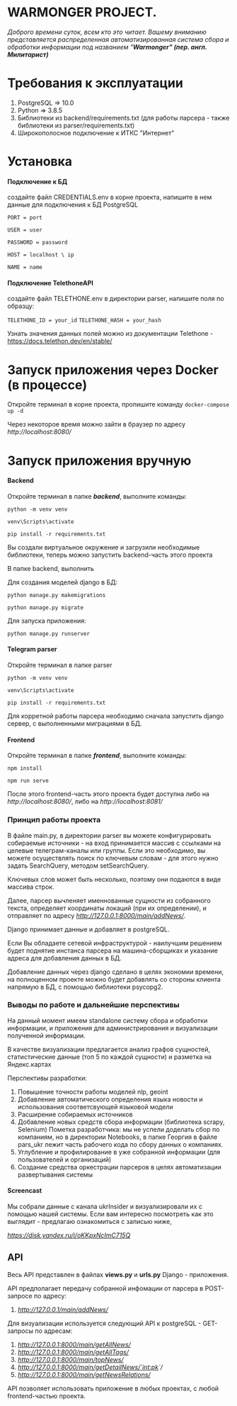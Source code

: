 # WARMONGER PROJECT.

*Доброго времени суток, всем кто это читает. Вашему вниманию представляется распределенная автоматизированная система сбора и обработки информации под названием "**Warmonger" (пер. англ. Милитарист)***

# Требования к эксплуатации

1) PostgreSQL => 10.0
2) Python => 3.8.5
3) Библиотеки из backend/requirements.txt (для работы парсера - также библиотеки из parser/requirements.txt)
4) Широкополосное подключение к ИТКС "Интернет"

# Установка

#### Подключение к БД

создайте файл CREDENTIALS.env в корне проекта, напишите в нем данные для подключения к БД PostgreSQL

`PORT = port `

`USER = user `

`PASSWORD = password `

`HOST = localhost \ ip `

`NAME = name`

#### Подключение TelethoneAPI

создайте файл TELETHONE.env в директории parser, напишите поля по образцу:

`TELETHONE_ID = your_id`
`TELETHONE_HASH = your_hash`

Узнать значения данных полей можно из документации Telethone - https://docs.telethon.dev/en/stable/

# Запуск приложения через Docker (в процессе)

Откройте терминал в корне проекта, пропишите команду `docker-compose up -d`

Через некоторое время можно зайти в браузер по адресу *http://localhost:8080/*

# Запуск приложения вручную

#### Backend

Откройте терминал в папке ***backend***, выполните команды:

`python -m venv venv`

`venv\Scripts\activate`

`pip install -r requirements.txt`

Вы создали виртуальное окружение и загрузили необходимые библиотеки, теперь можно запустить backend-часть этого проекта

В папке backend, выполнить

Для создания моделей django в БД:

`python manage.py makemigrations`

`python manage.py migrate`

Для запуска приложения:

`python manage.py runserver`

#### Telegram parser

Откройте терминал в папке parser

`python -m venv venv`

`venv\Scripts\activate`

`pip install -r requirements.txt`

Для корретной работы парсера необходимо сначала запустить django сервер, с выполненными миграциями в БД.

#### Frontend

Откройте терминал в папке ***frontend***, выполните команды:

`npm install`

`npm run serve`

После этого frontend-часть этого проекта будет доступна либо на *http://localhost:8080/*, либо на *http://localhost:8081/*

### Принцип работы проекта

В файле main.py, в директории parser вы можете конфигурировать собираемые источники - на вход принимается массив с ссылками на целевые телеграм-каналы или группы.
Если это необходимо, вы можете осуществлять поиск по ключевым словам - для этого нужно задать SearchQuery, методом setSearchQuery.

Ключевых слов может быть несколько, поэтому они подаются в виде массива строк.

Далее, парсер вычленяет именнованные сущности из собранного текста, определяет координаты локаций (при их определении), и отправляет по адресу *http://127.0.0.1:8000/main/addNews/*.

Django принимает данные и добавляет в postgreSQL.

Если Вы обладаете сетевой инфраструктурой - наилучшим решением будет поднятие инстанса парсера на машина-сборщиках и указание адреса для добавления данных в БД.

Добавление данных через django сделано в целях экономии времени, на полноценном проекте можно будет добавлять со стороны клиента напрямую в БД, с помощью библиотеки psycopg2.

### Выводы по работе и дальнейшие перспективы

На данный момент имеем standalone систему сбора и обработки информации, и приложения для администрирования и визуализации полученной информации.

В качестве визуализации предлагается анализ графов сущностей, статистические данные (топ 5 по каждой сущности) и разметка на Яндекс.картах

Перспективы разработки:

1. Повышение точности работы моделей nlp, geoint
2. Добавление автоматического определения языка новости и использования соответсвующей языковой модели
3. Расширение собираемых источников
4. Добавление новых средств сбора информации (библиотека scrapy, Selenium)
   Пометка разработчика: мы не успели доделать сбор по компаниям, но в директории Notebooks, в папке Георгия в файле pars_ukr лежит часть рабочего кода по сбору данных  о компаниях.
5. Углубление и профилирование в уже собранной информации (для пользователей и организаций)
6. Создание средства оркестрации парсеров в целях автоматизации развертывания системы

#### Screencast

Мы собрали данные с канала ukrInsider и визуализировали их с помощью нашей системы. Если вам интересно посмотреть как это выглядит - предлагаю ознакомиться с записью ниже,

*https://disk.yandex.ru/i/oKKpxNclmC715Q*

## API

Весь API представлен в файлах **views.py** и **urls.py** Django - приложения.

API предполагает передачу собранной инфомации от парсера в POST-запросе по адресу:

1. *http://127.0.0.1/main/addNews/*

Для визуализации используется следующий API к postgreSQL - GET-запросы по адресам:

1. *http://127.0.0.1:8000/main/getAllNews/*
2. *http://127.0.0.1:8000/main/getAllTags/*
3. *http://127.0.0.1:8000/main/topNews/*
4. *http://127.0.0.1:8000/main/getDetailNews/`<int:pk>`/*
5. *http://127.0.0.1:8000/main/getNewsRelations/*

API позволяет использовать приложение в любых проектах, с любой frontend-частью проекта.
